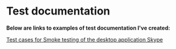# Test documentation

**Below are links to examples of test documentation I've created:**

[Test cases for Smoke testing of the desktop application Skype](https://docs.google.com/spreadsheets/d/1YHyNUX8SFFLoA-GbQhjNNi4hAgh0udwQ25pcKYpSOeg/edit?usp=sharing)
